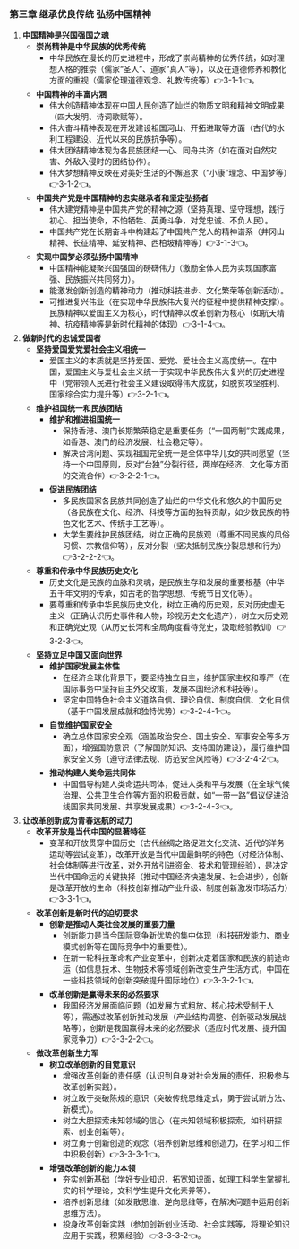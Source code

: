 

### 第三章 继承优良传统 弘扬中国精神
1. **中国精神是兴国强国之魂**
    - **崇尚精神是中华民族的优秀传统**
        - 中华民族在漫长的历史进程中，形成了崇尚精神的优秀传统，如对理想人格的推崇（儒家“圣人”、道家“真人”等），以及在道德修养和教化方面的重视（儒家伦理道德观念、礼教传统等）👉3-1-1👈。
    - **中国精神的丰富内涵**
        - 伟大创造精神体现在中国人民创造了灿烂的物质文明和精神文明成果（四大发明、诗词歌赋等）。
        - 伟大奋斗精神表现在开发建设祖国河山、开拓进取等方面（古代的水利工程建设、近代以来的民族抗争等）。
        - 伟大团结精神体现为各民族团结一心、同舟共济（如在面对自然灾害、外敌入侵时的团结协作）。
        - 伟大梦想精神反映在对美好生活的不懈追求（“小康”理念、中国梦等）👉3-1-2👈。
    - **中国共产党是中国精神的忠实继承者和坚定弘扬者**
        - 伟大建党精神是中国共产党的精神之源（坚持真理、坚守理想，践行初心、担当使命，不怕牺牲、英勇斗争，对党忠诚、不负人民）。
        - 中国共产党在长期奋斗中构建起了中国共产党人的精神谱系（井冈山精神、长征精神、延安精神、西柏坡精神等）👉3-1-3👈。
    - **实现中国梦必须弘扬中国精神**
        - 中国精神能凝聚兴国强国的磅礴伟力（激励全体人民为实现国家富强、民族振兴共同努力）。
        - 能激发创新创造的精神动力（推动科技进步、文化繁荣等创新活动）。
        - 可推进复兴伟业（在实现中华民族伟大复兴的征程中提供精神支撑）。民族精神以爱国主义为核心，时代精神以改革创新为核心（如航天精神、抗疫精神等是新时代精神的体现）👉3-1-4👈。
2. **做新时代的忠诚爱国者**
    - **坚持爱国爱党爱社会主义相统一**
        - 爱国主义的本质就是坚持爱国、爱党、爱社会主义高度统一。在中国，爱国主义与爱社会主义统一于实现中华民族伟大复兴的历史进程中（党带领人民进行社会主义建设取得伟大成就，如脱贫攻坚胜利、国家综合实力提升等）👉3-2-1👈。
    - **维护祖国统一和民族团结**
        - **维护和推进祖国统一**
            - 保持香港、澳门长期繁荣稳定是重要任务（“一国两制”实践成果，如香港、澳门的经济发展、社会稳定等）。
            - 解决台湾问题、实现祖国完全统一是全体中华儿女的共同愿望（坚持一个中国原则，反对“台独”分裂行径，两岸在经济、文化等方面的交流合作）👉3-2-2-1👈。
        - **促进民族团结**
            - 多民族国家各民族共同创造了灿烂的中华文化和悠久的中国历史（各民族在文化、经济、科技等方面的独特贡献，如少数民族的特色文化艺术、传统手工艺等）。
            - 大学生要维护民族团结，树立正确的民族观（尊重不同民族的风俗习惯、宗教信仰等），反对分裂（坚决抵制民族分裂思想和行为）👉3-2-2-2👈。
    - **尊重和传承中华民族历史文化**
        - 历史文化是民族的血脉和灵魂，是民族生存和发展的重要根基（中华五千年文明的传承，如古老的哲学思想、传统节日文化等）。
        - 要尊重和传承中华民族历史文化，树立正确的历史观，反对历史虚无主义（正确认识历史事件和人物，珍视历史文化遗产），树立大历史观和正确党史观（从历史长河和全局角度看待党史，汲取经验教训）👉3-2-3👈。
    - **坚持立足中国又面向世界**
        - **维护国家发展主体性**
            - 在经济全球化背景下，要坚持独立自主，维护国家主权和尊严（在国际事务中坚持自主外交政策，发展本国经济和科技等）。
            - 坚定中国特色社会主义道路自信、理论自信、制度自信、文化自信（基于中国发展成就和独特优势）👉3-2-4-1👈。
        - **自觉维护国家安全**
            - 确立总体国家安全观（涵盖政治安全、国土安全、军事安全等多方面），增强国防意识（了解国防知识、支持国防建设），履行维护国家安全义务（遵守法律法规、防范安全风险等）👉3-2-4-2👈。
        - **推动构建人类命运共同体**
            - 中国倡导构建人类命运共同体，促进人类和平与发展（在全球气候治理、公共卫生合作等方面的积极贡献，如“一带一路”倡议促进沿线国家共同发展、共享发展成果）👉3-2-4-3👈。
3. **让改革创新成为青春远航的动力**
    - **改革开放是当代中国的显著特征**
        - 变革和开放贯穿中国历史（古代丝绸之路促进文化交流、近代的洋务运动等尝试变革），改革开放是当代中国最鲜明的特色（对经济体制、社会体制等进行改革，对外开放引进资金、技术和管理经验），是决定当代中国命运的关键抉择（推动中国经济快速发展、社会进步），创新是改革开放的生命（科技创新推动产业升级、制度创新激发市场活力）👉3-3-1👈。
    - **改革创新是新时代的迫切要求**
        - **创新是推动人类社会发展的重要力量**
            - 创新能力是当今国际竞争新优势的集中体现（科技研发能力、商业模式创新等在国际竞争中的重要性）。
            - 在新一轮科技革命和产业变革中，创新决定着国家和民族的前途命运（如信息技术、生物技术等领域创新改变生产生活方式，中国在一些科技领域的创新突破提升国际地位）👉3-3-2-1👈。
        - **改革创新是赢得未来的必然要求**
            - 我国经济发展面临问题（如发展方式粗放、核心技术受制于人等），需通过改革创新推动发展（产业结构调整、创新驱动发展战略等），创新是我国赢得未来的必然要求（适应时代发展、提升国家竞争力）👉3-3-2-2👈。
    - **做改革创新生力军**
        - **树立改革创新的自觉意识**
            - 增强改革创新的责任感（认识到自身对社会发展的责任，积极参与改革创新实践）。
            - 树立敢于突破陈规的意识（突破传统思维定式，勇于尝试新方法、新模式）。
            - 树立大胆探索未知领域的信心（在未知领域积极探索，如科研探索、创业创新等）。
            - 树立勇于创新创造的观念（培养创新思维和创造力，在学习和工作中积极创新）👉3-3-3-1👈。
        - **增强改革创新的能力本领**
            - 夯实创新基础（学好专业知识，拓宽知识面，如理工科学生掌握扎实的科学理论，文科学生提升文化素养等）。
            - 培养创新思维（如发散思维、逆向思维等，在解决问题中运用创新思维方法）。
            - 投身改革创新实践（参加创新创业活动、社会实践等，将理论知识应用于实践，积累经验）👉3-3-3-2👈。